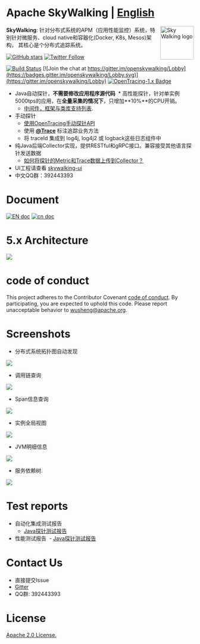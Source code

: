 Apache SkyWalking | [English](README.md)
==========

<img src="https://skywalkingtest.github.io/page-resources/3.0/skywalking.png" alt="Sky Walking logo" height="90px" align="right" />

**SkyWalking**: 针对分布式系统的APM（应用性能监控）系统，特别针对微服务、cloud native和容器化(Docker, K8s, Mesos)架构，
其核心是个分布式追踪系统。

[![GitHub stars](https://img.shields.io/github/stars/apache/incubator-skywalking.svg?style=social&label=Stars)](https://github.com/apache/incubator-skywalking)
[![Twitter Follow](https://img.shields.io/twitter/follow/asfskywalking.svg?style=social&label=Follow)](https://twitter.com/AsfSkyWalking)

[![Build Status](https://travis-ci.org/apache/incubator-skywalking.svg?branch=master)](https://travis-ci.org/apache/incubator-skywalking)
[![Join the chat at https://gitter.im/openskywalking/Lobby](https://badges.gitter.im/openskywalking/Lobby.svg)](https://gitter.im/openskywalking/Lobby)
[![OpenTracing-1.x Badge](https://img.shields.io/badge/OpenTracing--1.x-enabled-blue.svg)](http://opentracing.io)


* Java自动探针，**不需要修改应用程序源代码**
  * 高性能探针，针对单实例5000tps的应用，在**全量采集的情况下**，只增加**10%**的CPU开销。
  * [中间件，框架与类库支持列表](docs/Supported-list.md).
* 手动探针
  * [使用OpenTracing手动探针API](http://opentracing.io/documentation/pages/supported-tracers)
  * 使用 [**@Trace**](docs/cn/Application-toolkit-trace-CN.md) 标注追踪业务方法
  * 将 traceId 集成到 log4j, log4j2 或 logback这些日志组件中
* 纯Java后端Collector实现，提供RESTful和gRPC接口。兼容接受其他语言探针发送数据 
  * [如何将探针的Metric和Trace数据上传到Collector？](/docs/cn/How-to-communicate-with-the-collector-CN.md)
* UI工程请查看 [skywalking-ui](https://github.com/apache/incubator-skywalking-ui)
* 中文QQ群：392443393

# Document
[![EN doc](https://img.shields.io/badge/document-English-blue.svg)](docs/README.md) [![cn doc](https://img.shields.io/badge/文档-中文版-blue.svg)](docs/README_ZH.md)


# 5.x Architecture
<img src="https://skywalkingtest.github.io/page-resources/5.0/architecture.png"/>

# code of conduct
This project adheres to the Contributor Covenant [code of conduct](CODE_OF_CONDUCT.md). By participating, you are expected to uphold this code. Please report unacceptable behavior to wusheng@apache.org.

# Screenshots
- 分布式系统拓扑图自动发现
<img src="https://skywalkingtest.github.io/page-resources/3.2.1/topological_graph_test_project.png?forceUpdate=0"/>

- 调用链查询
<img src="https://skywalkingtest.github.io/page-resources/3.2.1/trace_segment.png"/>

- Span信息查询
<img src="https://skywalkingtest.github.io/page-resources/3.2.1/span.png" />

- 实例全局视图
<img src="https://skywalkingtest.github.io/page-resources/3.2.1/instance_health.png"/>

- JVM明细信息
<img src="https://skywalkingtest.github.io/page-resources/3.2/instance_graph.png"/>

- 服务依赖树.
<img src="https://skywalkingtest.github.io/page-resources/3.2.1/service_dependency_tree.png"/>


# Test reports
- 自动化集成测试报告
  - [Java探针测试报告](https://github.com/SkywalkingTest/agent-integration-test-report)
- 性能测试报告
  - [Java探针测试报告](https://skywalkingtest.github.io/Agent-Benchmarks/)

# Contact Us
* 直接提交Issue
* [Gitter](https://gitter.im/openskywalking/Lobby)
* QQ群: 392443393

# License
[Apache 2.0 License.](/LICENSE)

